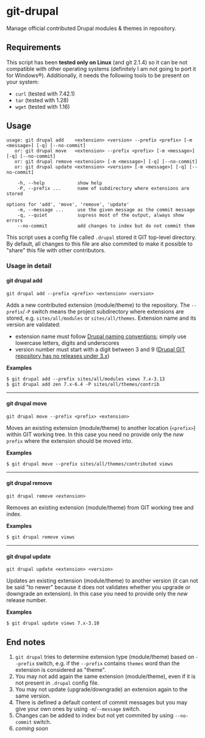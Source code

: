 # git-drupal

Manage official contributed Drupal modules & themes in repository.

## Requirements

This script has been **tested only on Linux** (and git 2.1.4) so it can be not
compatible with other operating systems (definitely I am not going to port it
for Windows&reg;). Additionally, it needs the following tools to be present on your
system:

- `curl` (tested with 7.42.1)
- `tar` (tested with 1.28)
- `wget` (tested with 1.16)

## Usage

```
usage: git drupal add    <extension> <version> --prefix <prefix> [-m <message>] [-q] [--no-commit]
   or: git drupal move   <extension> --prefix <prefix> [-m <message>] [-q] [--no-commit]
   or: git drupal remove <extension> [-m <message>] [-q] [--no-commit]
   or: git drupal update <extension> <version> [-m <message>] [-q] [--no-commit]

    -h, --help            show help
    -P, --prefix ...      name of subdirectory where extensions are stored

options for 'add', 'move', 'remove', 'update'
    -m, --message ...     use the given message as the commit message
    -q, --quiet           supress most of the output, always show errors
    --no-commit           add changes to index but do not commit them
```

This script uses a config file called `.drupal` stored it GIT top-level
directory. By default, all changes to this file are also commited to make it
possible to "share" this file with other contributors.

### Usage in detail

#### git drupal add
```
git drupal add --prefix <prefix> <extension> <version>
```

Adds a new contributed extension (module/theme) to the repository.
The `--prefix`/`-P` switch means the project subdirectory where extensions are
stored, e.g. `sites/all/modules` or `sites/all/themes`. Extension name and its
version are validated:

- extension name must follow [Drupal naming conventions](https://www.drupal.org/node/1074362);
simply use lowercase letters, digits and underscores
- version number must start with a digit between 3 and 9 ([Drupal GIT repository
has no releases under 3.x](http://cgit.drupalcode.org/drupal/refs))

**Examples**

```
$ git drupal add --prefix sites/all/modules views 7.x-3.13
$ git drupal add zen 7.x-6.4 -P sites/all/themes/contrib
```

---

#### git drupal move
```
git drupal move --prefix <prefix> <extension>
```

Moves an existing extension (module/theme) to another location (`<prefix>`)
within GIT working tree. In this case you need no provide only the *new*
`prefix` where the extension should be moved into.

**Examples**

```
$ git drupal move --prefix sites/all/themes/contributed views
```

---

#### git drupal remove

```
git drupal remove <extension>
```

Removes an existing extension (module/theme) from GIT working tree and index.

**Examples**

```
$ git drupal remove views
```

---

#### git drupal update

```
git drupal update <extension> <version>
```

Updates an existing extension (module/theme) to another version (it can not be
said "to newer" because it does not validates whether you upgrade or downgrade
an extension). In this case you need to provide only the *new* release number.

**Examples**

```
$ git drupal update views 7.x-3.10
```

## End notes

1. `git drupal` tries to determine extension type (module/theme) based on
`--prefix` switch, e.g. if the `--prefix` contains `themes` word than the
extension is considered as "theme".
1. You may not add again the same extension (module/theme), even if it is not
present in `.drupal` config file.
1. You may not update (upgrade/downgrade) an extension again to the same
version.
1. There is defined a default content of commit messages but you may give your
own ones by using `-m`/`--message` switch.
1. Changes can be added to index but not yet commited by using `--no-commit`
switch.
1. *coming soon*
